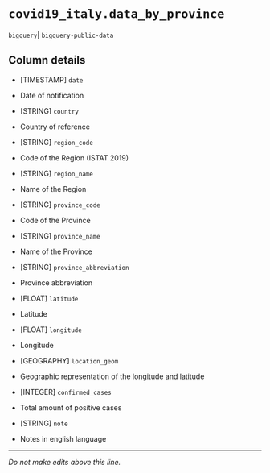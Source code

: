 # `covid19_italy.data_by_province`
`bigquery`| `bigquery-public-data`

## Column details
* [TIMESTAMP] `date`
 - Date of notification
* [STRING]    `country`
 - Country of reference
* [STRING]    `region_code`
 - Code of the Region (ISTAT 2019)
* [STRING]    `region_name`
 - Name of the Region
* [STRING]    `province_code`
 - Code of the Province
* [STRING]    `province_name`
 - Name of the Province
* [STRING]    `province_abbreviation`
 - Province abbreviation
* [FLOAT]     `latitude`
 - Latitude
* [FLOAT]     `longitude`
 - Longitude
* [GEOGRAPHY] `location_geom`
 - Geographic representation of the longitude and latitude
* [INTEGER]   `confirmed_cases`
 - Total amount of positive cases
* [STRING]    `note`
 - Notes in english language

-------------------------------------------------------------------------------
*Do not make edits above this line.*
